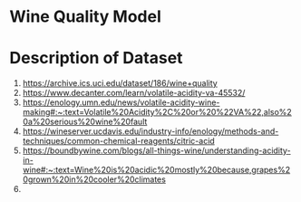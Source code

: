 # Wine Quality Model

# Description of Dataset
1) https://archive.ics.uci.edu/dataset/186/wine+quality
2) https://www.decanter.com/learn/volatile-acidity-va-45532/
3) https://enology.umn.edu/news/volatile-acidity-wine-making#:~:text=Volatile%20Acidity%2C%20or%20%22VA%22,also%20a%20serious%20wine%20fault
4) https://wineserver.ucdavis.edu/industry-info/enology/methods-and-techniques/common-chemical-reagents/citric-acid
5) https://boundbywine.com/blogs/all-things-wine/understanding-acidity-in-wine#:~:text=Wine%20is%20acidic%20mostly%20because,grapes%20grown%20in%20cooler%20climates
6) 
